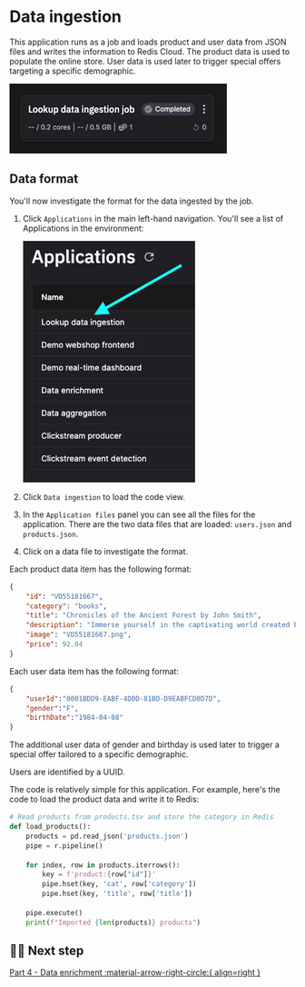 # Data ingestion

This application runs as a job and loads product and user data from JSON files and writes the information to Redis Cloud. The product data is used to populate the online store. User data is used later to trigger special offers targeting a specific demographic.

![Data ingestion](./images/data-ingestion-pipeline-segment.png)

## Data format

You'll now investigate the format for the data ingested by the job.

1. Click `Applications` in the main left-hand navigation. You'll see a list of Applications in the environment:

    ![Clickstream Applications](./images/clickstream-applications.png)

2. Click `Data ingestion` to load the code view.

3. In the `Application files` panel you can see all the files for the application. There are the two data files that are loaded: `users.json` and `products.json`.

4. Click on a data file to investigate the format.

Each product data item has the following format:

``` json
{
    "id": "VD55181667",
    "category": "books",
    "title": "Chronicles of the Ancient Forest by John Smith",
    "description": "Immerse yourself in the captivating world created by John Smith. Chronicles of the Ancient Forest takes you on a journey through an ancient forest filled with mystery and wonder. A must-read for fans of fantasy and adventure.",
    "image": "VD55181667.png",
    "price": 92.04
}
```

Each user data item has the following format:

``` json
{
    "userId":"0001BDD9-EABF-4D0D-81BD-D9EABFCD0D7D",
    "gender":"F",
    "birthDate":"1984-04-08"
}
```

The additional user data of gender and birthday is used later to trigger a special offer tailored to a specific demographic.

Users are identified by a UUID.

The code is relatively simple for this application. For example, here's the code to load the product data and write it to Redis:

``` python
# Read products from products.tsv and store the category in Redis
def load_products():
    products = pd.read_json('products.json')
    pipe = r.pipeline()

    for index, row in products.iterrows():
        key = f'product:{row["id"]}'
        pipe.hset(key, 'cat', row['category'])
        pipe.hset(key, 'title', row['title'])

    pipe.execute()
    print(f"Imported {len(products)} products")
```

## 🏃‍♀️ Next step

[Part 4 - Data enrichment :material-arrow-right-circle:{ align=right }](./data-enrichment.md)
